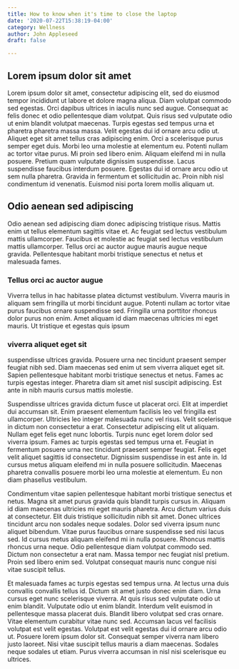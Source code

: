 ```yaml
---
title: How to know when it's time to close the laptop
date: '2020-07-22T15:38:19-04:00'
category: Wellness
author: John Appleseed
draft: false

---
```

Lorem ipsum dolor sit amet
--------------------------

Lorem ipsum dolor sit amet, consectetur adipiscing elit, sed do eiusmod tempor incididunt ut labore et dolore magna aliqua. Diam volutpat commodo sed egestas. Orci dapibus ultrices in iaculis nunc sed augue. Consequat ac felis donec et odio pellentesque diam volutpat. Quis risus sed vulputate odio ut enim blandit volutpat maecenas. Turpis egestas sed tempus urna et pharetra pharetra massa massa. Velit egestas dui id ornare arcu odio ut. Aliquet eget sit amet tellus cras adipiscing enim. Orci a scelerisque purus semper eget duis. Morbi leo urna molestie at elementum eu. Potenti nullam ac tortor vitae purus. Mi proin sed libero enim. Aliquam eleifend mi in nulla posuere. Pretium quam vulputate dignissim suspendisse. Lacus suspendisse faucibus interdum posuere. Egestas dui id ornare arcu odio ut sem nulla pharetra. Gravida in fermentum et sollicitudin ac. Proin nibh nisl condimentum id venenatis. Euismod nisi porta lorem mollis aliquam ut.

Odio aenean sed adipiscing
--------------------------

Odio aenean sed adipiscing diam donec adipiscing tristique risus. Mattis enim ut tellus elementum sagittis vitae et. Ac feugiat sed lectus vestibulum mattis ullamcorper. Faucibus et molestie ac feugiat sed lectus vestibulum mattis ullamcorper. Tellus orci ac auctor augue mauris augue neque gravida. Pellentesque habitant morbi tristique senectus et netus et malesuada fames.

### Tellus orci ac auctor augue

Viverra tellus in hac habitasse platea dictumst vestibulum. Viverra mauris in aliquam sem fringilla ut morbi tincidunt augue. Potenti nullam ac tortor vitae purus faucibus ornare suspendisse sed. Fringilla urna porttitor rhoncus dolor purus non enim. Amet aliquam id diam maecenas ultricies mi eget mauris. Ut tristique et egestas quis ipsum

### viverra aliquet eget sit

suspendisse ultrices gravida. Posuere urna nec tincidunt praesent semper feugiat nibh sed. Diam maecenas sed enim ut sem viverra aliquet eget sit. Sapien pellentesque habitant morbi tristique senectus et netus. Fames ac turpis egestas integer. Pharetra diam sit amet nisl suscipit adipiscing. Est ante in nibh mauris cursus mattis molestie.

Suspendisse ultrices gravida dictum fusce ut placerat orci. Elit at imperdiet dui accumsan sit. Enim praesent elementum facilisis leo vel fringilla est ullamcorper. Ultricies leo integer malesuada nunc vel risus. Velit scelerisque in dictum non consectetur a erat. Consectetur adipiscing elit ut aliquam. Nullam eget felis eget nunc lobortis. Turpis nunc eget lorem dolor sed viverra ipsum. Fames ac turpis egestas sed tempus urna et. Feugiat in fermentum posuere urna nec tincidunt praesent semper feugiat. Felis eget velit aliquet sagittis id consectetur. Dignissim suspendisse in est ante in. Id cursus metus aliquam eleifend mi in nulla posuere sollicitudin. Maecenas pharetra convallis posuere morbi leo urna molestie at elementum. Eu non diam phasellus vestibulum.

Condimentum vitae sapien pellentesque habitant morbi tristique senectus et netus. Magna sit amet purus gravida quis blandit turpis cursus in. Aliquam id diam maecenas ultricies mi eget mauris pharetra. Arcu dictum varius duis at consectetur. Elit duis tristique sollicitudin nibh sit amet. Donec ultrices tincidunt arcu non sodales neque sodales. Dolor sed viverra ipsum nunc aliquet bibendum. Vitae purus faucibus ornare suspendisse sed nisi lacus sed. Id cursus metus aliquam eleifend mi in nulla posuere. Rhoncus mattis rhoncus urna neque. Odio pellentesque diam volutpat commodo sed. Dictum non consectetur a erat nam. Massa tempor nec feugiat nisl pretium. Proin sed libero enim sed. Volutpat consequat mauris nunc congue nisi vitae suscipit tellus.

Et malesuada fames ac turpis egestas sed tempus urna. At lectus urna duis convallis convallis tellus id. Dictum sit amet justo donec enim diam. Urna cursus eget nunc scelerisque viverra. At quis risus sed vulputate odio ut enim blandit. Vulputate odio ut enim blandit. Interdum velit euismod in pellentesque massa placerat duis. Blandit libero volutpat sed cras ornare. Vitae elementum curabitur vitae nunc sed. Accumsan lacus vel facilisis volutpat est velit egestas. Volutpat est velit egestas dui id ornare arcu odio ut. Posuere lorem ipsum dolor sit. Consequat semper viverra nam libero justo laoreet. Nisi vitae suscipit tellus mauris a diam maecenas. Sodales neque sodales ut etiam. Purus viverra accumsan in nisl nisi scelerisque eu ultrices.
